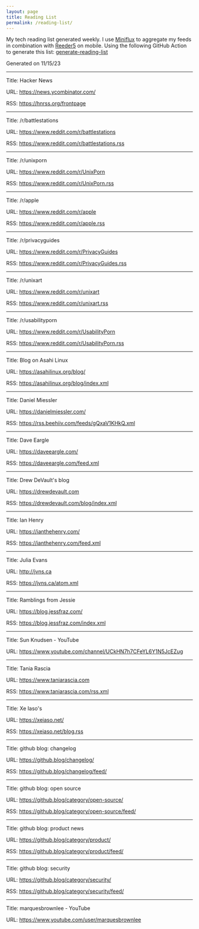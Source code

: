 ```yaml
---
layout: page
title: Reading List
permalink: /reading-list/
---
```


My tech reading list generated weekly.
I use [Miniflux](https://miniflux.app/) to aggregate my feeds in combination with [Reeder5](https://www.reederapp.com/) on mobile.
Using the following GitHub Action to generate this list: [generate-reading-list](https://github.com/heywoodlh/heywoodlh.io/blob/main/.github/workflows/reading-list.yml)

Generated on 11/15/23

---
Title: Hacker News

URL: <https://news.ycombinator.com/>

RSS: <https://hnrss.org/frontpage>

---
Title: /r/battlestations

URL: <https://www.reddit.com/r/battlestations>

RSS: <https://www.reddit.com/r/battlestations.rss>

---
Title: /r/unixporn

URL: <https://www.reddit.com/r/UnixPorn>

RSS: <https://www.reddit.com/r/UnixPorn.rss>

---
Title: /r/apple

URL: <https://www.reddit.com/r/apple>

RSS: <https://www.reddit.com/r/apple.rss>

---
Title: /r/privacyguides

URL: <https://www.reddit.com/r/PrivacyGuides>

RSS: <https://www.reddit.com/r/PrivacyGuides.rss>

---
Title: /r/unixart

URL: <https://www.reddit.com/r/unixart>

RSS: <https://www.reddit.com/r/unixart.rss>

---
Title: /r/usabilityporn

URL: <https://www.reddit.com/r/UsabilityPorn>

RSS: <https://www.reddit.com/r/UsabilityPorn.rss>

---
Title: Blog on Asahi Linux

URL: <https://asahilinux.org/blog/>

RSS: <https://asahilinux.org/blog/index.xml>

---
Title: Daniel Miessler

URL: <https://danielmiessler.com/>

RSS: <https://rss.beehiiv.com/feeds/gQxaV1KHkQ.xml>

---
Title: Dave Eargle

URL: <https://daveeargle.com/>

RSS: <https://daveeargle.com/feed.xml>

---
Title: Drew DeVault's blog

URL: <https://drewdevault.com>

RSS: <https://drewdevault.com/blog/index.xml>

---
Title: Ian Henry

URL: <https://ianthehenry.com/>

RSS: <https://ianthehenry.com/feed.xml>

---
Title: Julia Evans

URL: <http://jvns.ca>

RSS: <https://jvns.ca/atom.xml>

---
Title: Ramblings from Jessie

URL: <https://blog.jessfraz.com/>

RSS: <https://blog.jessfraz.com/index.xml>

---
Title: Sun Knudsen - YouTube

URL: <https://www.youtube.com/channel/UCkHN7h7CFeYL6Y1N5JcEZug>


---
Title: Tania Rascia

URL: <https://www.taniarascia.com>

RSS: <https://www.taniarascia.com/rss.xml>

---
Title: Xe Iaso's

URL: <https://xeiaso.net/>

RSS: <https://xeiaso.net/blog.rss>

---
Title: github blog: changelog

URL: <https://github.blog/changelog/>

RSS: <https://github.blog/changelog/feed/>

---
Title: github blog: open source

URL: <https://github.blog/category/open-source/>

RSS: <https://github.blog/category/open-source/feed/>

---
Title: github blog: product news

URL: <https://github.blog/category/product/>

RSS: <https://github.blog/category/product/feed/>

---
Title: github blog: security

URL: <https://github.blog/category/security/>

RSS: <https://github.blog/category/security/feed/>

---
Title: marquesbrownlee - YouTube

URL: <https://www.youtube.com/user/marquesbrownlee>



